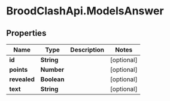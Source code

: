 # BroodClashApi.ModelsAnswer

## Properties
Name | Type | Description | Notes
------------ | ------------- | ------------- | -------------
**id** | **String** |  | [optional] 
**points** | **Number** |  | [optional] 
**revealed** | **Boolean** |  | [optional] 
**text** | **String** |  | [optional] 


